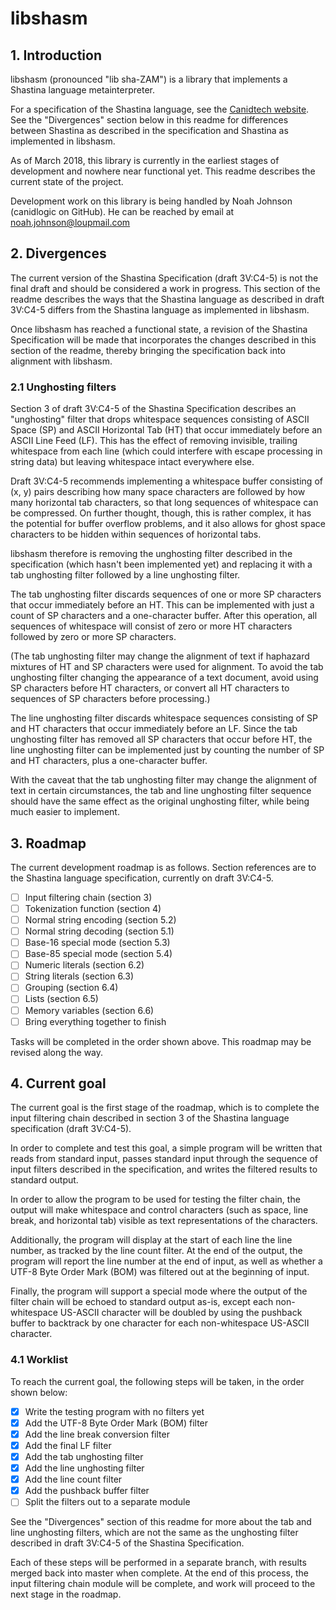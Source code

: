 # libshasm
## 1. Introduction
libshasm (pronounced "lib sha-ZAM") is a library that implements a Shastina language metainterpreter.

For a specification of the Shastina language, see the [Canidtech website](https://www.canidtech.com/).  See the "Divergences" section below in this readme for differences between Shastina as described in the specification and Shastina as implemented in libshasm.

As of March 2018, this library is currently in the earliest stages of development and nowhere near functional yet.  This readme describes the current state of the project.

Development work on this library is being handled by Noah Johnson (canidlogic on GitHub).  He can be reached by email at noah.johnson@loupmail.com

## 2. Divergences

The current version of the Shastina Specification (draft 3V:C4-5) is not the final draft and should be considered a work in progress.  This section of the readme describes the ways that the Shastina language as described in draft 3V:C4-5 differs from the Shastina language as implemented in libshasm.

Once libshasm has reached a functional state, a revision of the Shastina Specification will be made that incorporates the changes described in this section of the readme, thereby bringing the specification back into alignment with libshasm.

### 2.1 Unghosting filters

Section 3 of draft 3V:C4-5 of the Shastina Specification describes an "unghosting" filter that drops whitespace sequences consisting of ASCII Space (SP) and ASCII Horizontal Tab (HT) that occur immediately before an ASCII Line Feed (LF).  This has the effect of removing invisible, trailing whitespace from each line (which could interfere with escape processing in string data) but leaving whitespace intact everywhere else.

Draft 3V:C4-5 recommends implementing a whitespace buffer consisting of (x, y) pairs describing how many space characters are followed by how many horizontal tab characters, so that long sequences of whitespace can be compressed.  On further thought, though, this is rather complex, it has the potential for buffer overflow problems, and it also allows for ghost space characters to be hidden within sequences of horizontal tabs.

libshasm therefore is removing the unghosting filter described in the specification (which hasn't been implemented yet) and replacing it with a tab unghosting filter followed by a line unghosting filter.

The tab unghosting filter discards sequences of one or more SP characters that occur immediately before an HT.  This can be implemented with just a count of SP characters and a one-character buffer.  After this operation, all sequences of whitespace will consist of zero or more HT characters followed by zero or more SP characters.

(The tab unghosting filter may change the alignment of text if haphazard mixtures of HT and SP characters were used for alignment.  To avoid the tab unghosting filter changing the appearance of a text document, avoid using SP characters before HT characters, or convert all HT characters to sequences of SP characters before processing.)

The line unghosting filter discards whitespace sequences consisting of SP and HT characters that occur immediately before an LF.  Since the tab unghosting filter has removed all SP characters that occur before HT, the line unghosting filter can be implemented just by counting the number of SP and HT characters, plus a one-character buffer.

With the caveat that the tab unghosting filter may change the alignment of text in certain circumstances, the tab and line unghosting filter sequence should have the same effect as the original unghosting filter, while being much easier to implement.

## 3. Roadmap
The current development roadmap is as follows.  Section references are to the Shastina language specification, currently on draft 3V:C4-5.

- [ ] Input filtering chain (section 3)
- [ ] Tokenization function (section 4)
- [ ] Normal string encoding (section 5.2)
- [ ] Normal string decoding (section 5.1)
- [ ] Base-16 special mode (section 5.3)
- [ ] Base-85 special mode (section 5.4)
- [ ] Numeric literals (section 6.2)
- [ ] String literals (section 6.3)
- [ ] Grouping (section 6.4)
- [ ] Lists (section 6.5)
- [ ] Memory variables (section 6.6)
- [ ] Bring everything together to finish

Tasks will be completed in the order shown above.  This roadmap may be revised along the way.

## 4. Current goal
The current goal is the first stage of the roadmap, which is to complete the input filtering chain described in section 3 of the Shastina language specification (draft 3V:C4-5).

In order to complete and test this goal, a simple program will be written that reads from standard input, passes standard input through the sequence of input filters described in the specification, and writes the filtered results to standard output.

In order to allow the program to be used for testing the filter chain, the output will make whitespace and control characters (such as space, line break, and horizontal tab) visible as text representations of the characters.

Additionally, the program will display at the start of each line the line number, as tracked by the line count filter.  At the end of the output, the program will report the line number at the end of input, as well as whether a UTF-8 Byte Order Mark (BOM) was filtered out at the beginning of input.

Finally, the program will support a special mode where the output of the filter chain will be echoed to standard output as-is, except each non-whitespace US-ASCII character will be doubled by using the pushback buffer to backtrack by one character for each non-whitespace US-ASCII character.

### 4.1 Worklist
To reach the current goal, the following steps will be taken, in the order shown below:

- [x] Write the testing program with no filters yet
- [x] Add the UTF-8 Byte Order Mark (BOM) filter
- [x] Add the line break conversion filter
- [x] Add the final LF filter
- [x] Add the tab unghosting filter
- [x] Add the line unghosting filter
- [x] Add the line count filter
- [x] Add the pushback buffer filter
- [ ] Split the filters out to a separate module

See the "Divergences" section of this readme for more about the tab and line unghosting filters, which are not the same as the unghosting filter described in draft 3V:C4-5 of the Shastina Specification.

Each of these steps will be performed in a separate branch, with results merged back into master when complete.  At the end of this process, the input filtering chain module will be complete, and work will proceed to the next stage in the roadmap.
